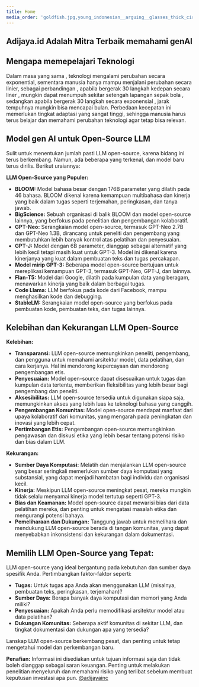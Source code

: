```yaml
---
title: Home
media_order: 'goldfish.jpg,young_indonesian__arguing__glasses_thick_circle_frame__long_hair__full_body__face_like_sukarno_seed-0ts-1702221683_idx-0.png'
---
```


## Adijaya.id Adalah Mitra Terbaik memahami genAI

## Mengapa memepelajari Teknologi 
Dalam masa yang sama , teknologi mengalami perubahan secara exponential, sementara manusia hanya mampu menjalani perubahan secara linier, sebagai perbandingan , apabila bergerak 30 langkah kedepan secara liner , mungkin dapat menumpuh sekitar setengah lapangan sepak bola , sedangkan apabila bergerak 30 langkah secara exponensial , jarak tempuhnya mungkin bisa mencapai bulan. Perbedaan kecepatan ini  memerlukan tingkat adaptasi yang sangat tinggi, sehingga manusia harus terus belajar dan memahami perubahan teknologi  agar tetap bisa relevan. 

## Model gen AI untuk Open-Source LLM

Sulit untuk menentukan jumlah pasti LLM open-source, karena bidang ini terus berkembang. Namun, ada beberapa yang terkenal, dan model baru terus dirilis. Berikut uraiannya:

**LLM Open-Source yang Populer:**

* **BLOOM:** Model bahasa besar dengan 176B parameter yang dilatih pada 46 bahasa. BLOOM dikenal karena kemampuan multibahasa dan kinerja yang baik dalam tugas seperti terjemahan, peringkasan, dan tanya jawab.
* **BigScience:** Sebuah organisasi di balik BLOOM dan model open-source lainnya, yang berfokus pada penelitian dan pengembangan kolaboratif.
* **GPT-Neo:** Serangkaian model open-source, termasuk GPT-Neo 2.7B dan GPT-Neo 1.3B, dirancang untuk peneliti dan pengembang yang membutuhkan lebih banyak kontrol atas pelatihan dan penyesuaian.
* **GPT-J:** Model dengan 6B parameter, dianggap sebagai alternatif yang lebih kecil tetapi masih kuat untuk GPT-3. Model ini dikenal karena kinerjanya yang kuat dalam pembuatan teks dan tugas percakapan.
* **Model mirip GPT-3:** Beberapa model open-source bertujuan untuk mereplikasi kemampuan GPT-3, termasuk GPT-Neo, GPT-J, dan lainnya.
* **Flan-T5:** Model dari Google, dilatih pada kumpulan data yang beragam, menawarkan kinerja yang baik dalam berbagai tugas.
* **Code Llama:** LLM berfokus pada kode dari Facebook, mampu menghasilkan kode dan debugging.
* **StableLM:** Serangkaian model open-source yang berfokus pada pembuatan kode, pembuatan teks, dan tugas lainnya.

## Kelebihan dan Kekurangan LLM Open-Source

**Kelebihan:**

* **Transparansi:** LLM open-source memungkinkan peneliti, pengembang, dan pengguna untuk memahami arsitektur model, data pelatihan, dan cara kerjanya. Hal ini mendorong kepercayaan dan mendorong pengembangan etis.
* **Penyesuaian:** Model open-source dapat disesuaikan untuk tugas dan kumpulan data tertentu, memberikan fleksibilitas yang lebih besar bagi pengembang dan peneliti.
* **Aksesibilitas:** LLM open-source tersedia untuk digunakan siapa saja, memungkinkan akses yang lebih luas ke teknologi bahasa yang canggih.
* **Pengembangan Komunitas:** Model open-source mendapat manfaat dari upaya kolaboratif dari komunitas, yang mengarah pada peningkatan dan inovasi yang lebih cepat.
* **Pertimbangan Etis:** Pengembangan open-source memungkinkan pengawasan dan diskusi etika yang lebih besar tentang potensi risiko dan bias dalam LLM.

**Kekurangan:**

* **Sumber Daya Komputasi:** Melatih dan menjalankan LLM open-source yang besar seringkali memerlukan sumber daya komputasi yang substansial, yang dapat menjadi hambatan bagi individu dan organisasi kecil.
* **Kinerja:** Meskipun LLM open-source meningkat pesat, mereka mungkin tidak selalu menyamai kinerja model tertutup seperti GPT-3.
* **Bias dan Keamanan:** Model open-source dapat mewarisi bias dari data pelatihan mereka, dan penting untuk mengatasi masalah etika dan mengurangi potensi bahaya.
* **Pemeliharaan dan Dukungan:** Tanggung jawab untuk memelihara dan mendukung LLM open-source berada di tangan komunitas, yang dapat menyebabkan inkonsistensi dan kekurangan dalam dokumentasi.

## Memilih LLM Open-Source yang Tepat:

LLM open-source yang ideal bergantung pada kebutuhan dan sumber daya spesifik Anda. Pertimbangkan faktor-faktor seperti:

* **Tugas:** Untuk tugas apa Anda akan menggunakan LLM (misalnya, pembuatan teks, peringkasan, terjemahan)?
* **Sumber Daya:** Berapa banyak daya komputasi dan memori yang Anda miliki?
* **Penyesuaian:** Apakah Anda perlu memodifikasi arsitektur model atau data pelatihan?
* **Dukungan Komunitas:** Seberapa aktif komunitas di sekitar LLM, dan tingkat dokumentasi dan dukungan apa yang tersedia?

Lanskap LLM open-source berkembang pesat, dan penting untuk tetap mengetahui model dan perkembangan baru.

**Penafian:** Informasi ini disediakan untuk tujuan informasi saja dan tidak boleh dianggap sebagai saran keuangan. Penting untuk melakukan penelitian menyeluruh dan memahami risiko yang terlibat sebelum membuat keputusan investasi apa pun.
[@adijayainc
](https://x.com/adijayainc)